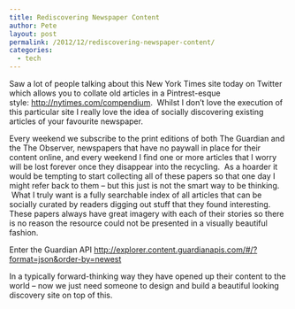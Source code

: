 ```yaml
---
title: Rediscovering Newspaper Content
author: Pete
layout: post
permalink: /2012/12/rediscovering-newspaper-content/
categories:
  - tech
---
```

Saw a lot of people talking about this New York Times site today on Twitter which allows you to collate old articles in a Pintrest-esque style: http://nytimes.com/compendium.  Whilst I don’t love the execution of this particular site I really love the idea of socially discovering existing articles of your favourite newspaper.

Every weekend we subscribe to the print editions of both The Guardian and the The Observer, newspapers that have no paywall in place for their content online, and every weekend I find one or more articles that I worry will be lost forever once they disappear into the recycling.  As a hoarder it would be tempting to start collecting all of these papers so that one day I might refer back to them – but this just is not the smart way to be thinking.  What I truly want is a fully searchable index of all articles that can be socially curated by readers digging out stuff that they found interesting. These papers always have great imagery with each of their stories so there is no reason the resource could not be presented in a visually beautiful fashion.

Enter the Guardian API <http://explorer.content.guardianapis.com/#/?format=json&order-by=newest>

In a typically forward-thinking way they have opened up their content to the world – now we just need someone to design and build a beautiful looking discovery site on top of this.

 